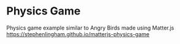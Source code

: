# Physics Game
Physics game example similar to Angry Birds made using Matter.js \
https://stephenlingham.github.io/matterjs-physics-game

